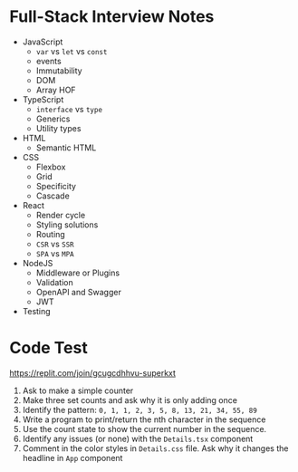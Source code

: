# Full-Stack Interview Notes

- JavaScript
  - `var` vs `let` vs `const`
  - events
  - Immutability
  - DOM
  - Array HOF
- TypeScript
  - `interface` vs `type`
  - Generics
  - Utility types
- HTML
  - Semantic HTML
- CSS
  - Flexbox
  - Grid
  - Specificity
  - Cascade
- React
  - Render cycle
  - Styling solutions
  - Routing
  - `CSR` vs `SSR`
  - `SPA` vs `MPA`
- NodeJS
  - Middleware or Plugins
  - Validation
  - OpenAPI and Swagger
  - JWT
- Testing

# Code Test

https://replit.com/join/gcugcdhhvu-superkxt

1. Ask to make a simple counter
2. Make three set counts and ask why it is only adding once
3. Identify the pattern: `0, 1, 1, 2, 3, 5, 8, 13, 21, 34, 55, 89`
4. Write a program to print/return the nth character in the sequence
5. Use the count state to show the current number in the sequence.
6. Identify any issues (or none) with the `Details.tsx` component
7. Comment in the color styles in `Details.css` file. Ask why it changes the headline in `App` component
